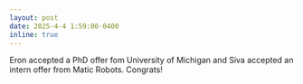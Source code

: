 ```yaml
---
layout: post
date: 2025-4-4 1:59:00-0400
inline: true
---
```

Eron accepted a PhD offer fom University of Michigan and Siva accepted an intern offer from Matic Robots. Congrats!